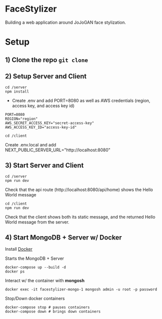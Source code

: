 # FaceStylizer
Building a web application around JoJoGAN face stylization.

# Setup 
## 1) Clone the repo ```git clone```
## 2) Setup Server and Client
```
cd /server
npm install
```
- Create .env and add PORT=8080 as well as AWS credentials (region, access key, and access key id)
```
PORT=8080
REGION="region"
AWS_SECRET_ACCESS_KEY="secret-access-key"
AWS_ACCESS_KEY_ID="access-key-id"
```

```
cd /client
```
Create .env.local and add NEXT_PUBLIC_SERVER_URL="http://localhost:8080"

## 3) Start Server and Client
```
cd /server
npm run dev
```
Check that the api route (http://localhost:8080/api/home) shows the Hello World message

```
cd /client
npm run dev
```
Check that the client shows both its static message, and the returned Hello World message from the server.

## 4) Start MongoDB + Server w/ Docker
Install [Docker](https://docs.docker.com/compose/install/)

Starts the MongoDB + Server
```
docker-compose up --build -d
docker ps
```

Interact w/ the container with <strong>mongosh</strong>
```
docker exec -it facestylizer-mongo-1 mongosh admin -u root -p password
```

Stop/Down docker containers
```
docker-compose stop # pauses containers
docker-compose down # brings down containers
```